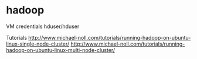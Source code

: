 hadoop
======

VM credentials
hduser/hduser

Tutorials
http://www.michael-noll.com/tutorials/running-hadoop-on-ubuntu-linux-single-node-cluster/
http://www.michael-noll.com/tutorials/running-hadoop-on-ubuntu-linux-multi-node-cluster/